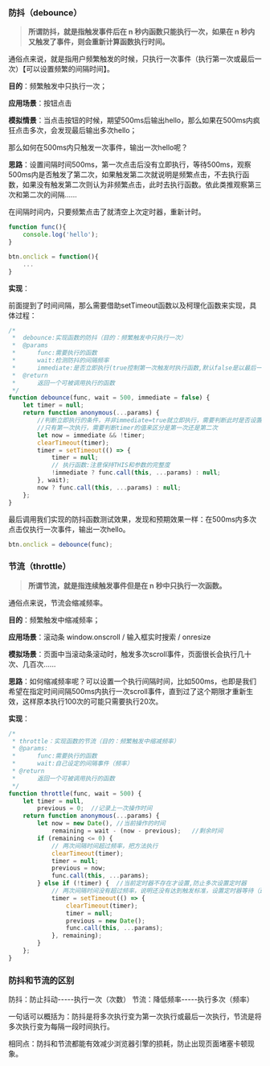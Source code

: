 ### 防抖（debounce）

> **所谓防抖，就是指触发事件后在 n 秒内函数只能执行一次，如果在 n 秒内又触发了事件，则会重新计算函数执行时间。**

通俗点来说，就是指用户频繁触发的时候，只执行一次事件（执行第一次或最后一次）【可以设置频繁的间隔时间】。

**目的**：频繁触发中只执行一次；

**应用场景**：按钮点击

**模拟情景**：当点击按钮的时候，期望500ms后输出hello，那么如果在500ms内疯狂点击多次，会发现最后输出多次hello；

那么如何在500ms内只触发一次事件，输出一次hello呢？

**思路**：设置间隔时间500ms，第一次点击后没有立即执行，等待500ms，观察500ms内是否触发了第二次，如果触发第二次就说明是频繁点击，不去执行函数，如果没有触发第二次则认为非频繁点击，此时去执行函数。依此类推观察第三次和第二次的间隔......

在间隔时间内，只要频繁点击了就清空上次定时器，重新计时。

```javascript
function func(){
    console.log('hello');
}

btn.onclick = function(){
    ...
}
```

**实现**：

前面提到了时间间隔，那么需要借助setTimeout函数以及柯理化函数来实现，具体过程：

```javascript
/*
 *  debounce:实现函数的防抖（目的：频繁触发中只执行一次）
 *  @params
 *		func:需要执行的函数
 *		wait:检测防抖的间隔频率
 *		immediate:是否立即执行(true控制第一次触发时执行函数,默认false是以最后一次触发为准)
 *	@return
 *		返回一个可被调用执行的函数
 */
function debounce(func, wait = 500, immediate = false) {
 	let timer = null;
 	return function anonymous(...params) {
        //判断立即执行的条件，并非immediate=true就立即执行，需要判断此时是否设置了定时器
        //只有第一次执行，需要判断timer的值来区分是第一次还是第二次
  		let now = immediate && !timer; 
  		clearTimeout(timer);
  		timer = setTimeout(() => {
   			timer = null;
   			// 执行函数:注意保持THIS和参数的完整度
   			!immediate ? func.call(this, ...params) : null;
  		}, wait);
  		now ? func.call(this, ...params) : null;
 	};
}
```

最后调用我们实现的防抖函数测试效果，发现和预期效果一样：在500ms内多次点击仅执行一次事件，输出一次hello。

```javascript
btn.onclick = debounce(func);
```



### 节流（throttle）

> **所谓节流，就是指连续触发事件但是在 n 秒中只执行一次函数。**

通俗点来说，节流会缩减频率。		

**目的**：频繁触发中缩减频率；

**应用场景**：滚动条  window.onscroll  /   输入框实时搜索  /  onresize

**模拟场景**：页面中当滚动条滚动时，触发多次scroll事件，页面很长会执行几十次、几百次......

**思路**：如何缩减频率呢？可以设置一个执行间隔时间，比如500ms，也即是我们希望在指定时间间隔500ms内执行一次scroll事件，直到过了这个期限才重新生效，这样原本执行100次的可能只需要执行20次。

**实现**：

```javascript
/*
 * throttle：实现函数的节流（目的：频繁触发中缩减频率）
 * @params:
 *	 	func:需要执行的函数
 *   	wait:自己设定的间隔事件（频率）
 * @return
 * 		返回一个可被调用执行的函数
 */
function throttle(func, wait = 500) {
 	let timer = null,
  		previous = 0;  //记录上一次操作时间
 	return function anonymous(...params) {
  		let now = new Date(), //当前操作的时间
   			remaining = wait - (now - previous);   //剩余时间
  		if (remaining <= 0) {
  			// 两次间隔时间超过频率，把方法执行
   			clearTimeout(timer);
   			timer = null;
   			previous = now;
   			func.call(this, ...params);
  		} else if (!timer) {  //当前定时器不存在才设置,防止多次设置定时器
   			// 两次间隔时间没有超过频率，说明还没有达到触发标准，设置定时器等待（还差多久等多久）
   			timer = setTimeout(() => {
    			clearTimeout(timer);
    			timer = null;
    			previous = new Date();
    			func.call(this, ...params);
   			}, remaining);
  		}
 	};
}
```



### 防抖和节流的区别

防抖：防止抖动-----执行一次（次数）
节流：降低频率-----执行多次（频率）

一句话可以概括为：防抖是将多次执行变为第一次执行或最后一次执行，节流是将多次执行变为每隔一段时间执行。

相同点：防抖和节流都能有效减少浏览器引擎的损耗，防止出现页面堵塞卡顿现象。